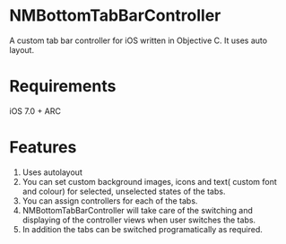 NMBottomTabBarController
========================

A custom tab bar controller for iOS written in Objective C. It uses auto layout.

Requirements
========================
iOS 7.0 + 
ARC

Features
========================
1. Uses autolayout
2. You can set custom background images, icons and text( custom font and colour) for selected, unselected states of
   the tabs.
3. You can assign controllers for each of the tabs.
4. NMBottomTabBarController will take care of the switching and displaying of the controller views when user switches
   the tabs.
5. In addition the tabs can be switched programatically as required.

